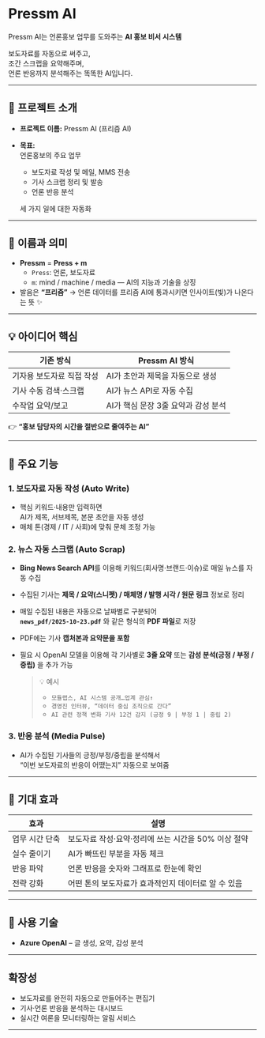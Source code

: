 # Pressm AI

Pressm AI는 언론홍보 업무를 도와주는 **AI 홍보 비서 시스템**

보도자료를 자동으로 써주고,  
조간 스크랩을 요약해주며,  
언론 반응까지 분석해주는 똑똑한 AI입니다.

---

## 📌 프로젝트 소개

- **프로젝트 이름:** Pressm AI (프리즘 AI)
- **목표:**  
  언론홍보의 주요 업무

  - 보도자료 작성 및 메일, MMS 전송
  - 기사 스크랩 정리 및 발송
  - 언론 반응 분석

  세 가지 일에 대한 자동화

---

## 📌 이름과 의미

- **Pressm** = **Press + m**
  - `Press`: 언론, 보도자료
  - `m`: mind / machine / media — AI의 지능과 기술을 상징
- 발음은 **“프리즘”**
  → 언론 데이터를 프리즘 AI에 통과시키면 인사이트(빛)가 나온다는 뜻 ✨

---

## 💡 아이디어 핵심

| 기존 방식                 | Pressm AI 방식                      |
| ------------------------- | ----------------------------------- |
| 기자용 보도자료 직접 작성 | AI가 초안과 제목을 자동으로 생성    |
| 기사 수동 검색·스크랩     | AI가 뉴스 API로 자동 수집           |
| 수작업 요약/보고          | AI가 핵심 문장 3줄 요약과 감성 분석 |

👉 **“홍보 담당자의 시간을 절반으로 줄여주는 AI”**

---

## 📌 주요 기능

### 1. 보도자료 자동 작성 (Auto Write)

- 핵심 키워드·내용만 입력하면  
  AI가 제목, 서브제목, 본문 초안을 자동 생성
- 매체 톤(경제 / IT / 사회)에 맞춰 문체 조정 가능

### 2. 뉴스 자동 스크랩 (Auto Scrap)

- **Bing News Search API**를 이용해 키워드(회사명·브랜드·이슈)로 매일 뉴스를 자동 수집
- 수집된 기사는 **제목 / 요약(스니펫) / 매체명 / 발행 시각 / 원문 링크** 정보로 정리
- 매일 수집된 내용은 자동으로 날짜별로 구분되어  
  **`news_pdf/2025-10-23.pdf`** 와 같은 형식의 **PDF 파일**로 저장
- PDF에는 기사 **캡처본과 요약문을 포함**
- 필요 시 OpenAI 모델을 이용해 각 기사별로 **3줄 요약** 또는 **감성 분석(긍정 / 부정 / 중립)** 을 추가 가능

  > 💡 예시
  >
  > - `모듈랩스, AI 시스템 공개…업계 관심↑`
  > - `경영진 인터뷰, “데이터 중심 조직으로 간다”`
  > - `AI 관련 정책 변화 기사 12건 감지 (긍정 9 | 부정 1 | 중립 2)`

### 3. 반응 분석 (Media Pulse)

- AI가 수집된 기사들의 긍정/부정/중립을 분석해서  
  “이번 보도자료의 반응이 어땠는지” 자동으로 보여줌

---

## 📌 기대 효과

| 효과           | 설명                                                |
| -------------- | --------------------------------------------------- |
| 업무 시간 단축 | 보도자료 작성·요약·정리에 쓰는 시간을 50% 이상 절약 |
| 실수 줄이기    | AI가 빠뜨린 부분을 자동 체크                        |
| 반응 파악      | 언론 반응을 숫자와 그래프로 한눈에 확인             |
| 전략 강화      | 어떤 톤의 보도자료가 효과적인지 데이터로 알 수 있음 |

---

## 📌 사용 기술

- **Azure OpenAI** – 글 생성, 요약, 감성 분석

---

## 확장성

- 보도자료를 완전히 자동으로 만들어주는 편집기
- 기사·언론 반응을 분석하는 대시보드
- 실시간 여론을 모니터링하는 알림 서비스

---
